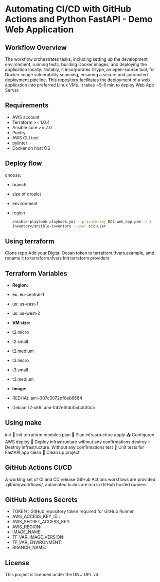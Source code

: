 # Automating CI/CD with GitHub Actions and Python FastAPI - Demo Web Application

## Workflow Overview

The workflow orchestrates tasks, including setting up the development
environment, running tests, building Docker images, and deploying the
application locally. Notably, it incorporates Grype, an open-source tool,
for Docker image vulnerability scanning, ensuring a secure and automated
deployment pipeline.
This repository facilitates the deployment of a web application into
preferred Linux VMs.
It takes ~5-6 min to deploy Web App Server.

## Requirements

- AWS account
- Terraform >= 1.0.4
- Ansible core >= 2.0
- Poetry
- AWS CLI tool
- pylinter
- Docker on host OS

## Deploy flow

choose:

- branch
- size of droplet
- environment
- region

  ```bash
  ansible-playbook playbook.yml --private-key EC2-web_app.pem -i /
  inventory/ansible-inventory --user ec2-user
  ```

## Using terraform

Clone repo
Add your Digital Ocean token to terraform.tfvars.example, amd rename it to terraform.tfvars
Init terraform providers

## Terraform Variables

- **Region:**
- eu: eu-central-1
- us: us-east-1
- us: us-west-2

- **VM size:**
- t2.micro
- t2.small
- t2.medium
- t3.micro
- t3.small
- t3.medium

- **Image:**
- REDHAt: ami-007c3072df8eb6584
- Debian 12-x86: ami-042e6fdb154c830c5

## Using make

init                 🔎 Init terraform modules
plan                 📜 Plan infrasrtucture
apply                📤 Configured AWS
deploy               🚀 Deploy infrastructure without any confirmations
destroy              💀 Destroy infrastructure. Without any confirmations
test                 🎯 Unit tests for FastAPI app
clean                🧹 Clean up project

## GitHub Actions CI/CD

A working set of CI and CD release GitHub Actions workflows are provided
.github/workflows/, automated builds are run in GitHub hosted runners

## GitHub Actions Secrets

- TOKEN : GitHub repository token required for GitHub Runner.
- AWS_ACCESS_KEY_ID :
- AWS_SECRET_ACCESS_KEY:
- AWS_REGION:
- IMAGE_NAME:
- TF_VAR_IMAGE_VERSION:
- TF_VAR_ENVIRONMENT:
- BRANCH_NAME:

## License

This project is licensed under the GNU GPL v3.
